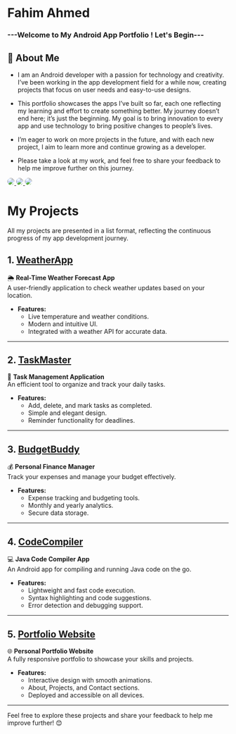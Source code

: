 # Fahim Ahmed

### ---Welcome to My Android App Portfolio ! Let's Begin---

## 🚀 About Me

* I am an Android developer with a passion for technology and creativity. I’ve been working in the app development field for a while now, creating projects that focus on user needs and easy-to-use designs.

 * This portfolio showcases the apps I’ve built so far, each one reflecting my learning and effort to create something better. My journey doesn’t end here; it’s just the beginning. My goal is to bring innovation to every app and use technology to bring positive changes to people’s lives.

* I’m eager to work on more projects in the future, and with each new project, I aim to learn more and continue growing as a developer.

* Please take a look at my work, and feel free to share your feedback to help me improve further on this journey.

<a href="mailto:ankit.loma@gmail.com">
  <img src="https://img.shields.io/badge/Gmail-Fahim-yellow.svg?style=for-the-badge&logo=gmail&logoColor=white" 
  style="border-radius: 12px;">
</a>
<a href="mailto:ankit.loma@gmail.com">
  <img src="https://img.shields.io/badge/Linkedin-Fahim-blue.svg?style=for-the-badge&logo=linkedin&logoColor=white" 
  style="border-radius: 12px;">
</a>
<a href="mailto:ankit.loma@gmail.com">
  <img src="https://img.shields.io/badge/twitter-Fahim-purple.svg?style=for-the-badge&logo=x&logoColor=white" 
  style="border-radius: 12px;">
</a>

# My Projects
All my projects are presented in a list format, reflecting the continuous progress of my app development journey.

## 1. [WeatherApp](https://github.com/yourusername/WeatherApp)  
🌦️ **Real-Time Weather Forecast App**  
A user-friendly application to check weather updates based on your location.  
- **Features:**  
  - Live temperature and weather conditions.  
  - Modern and intuitive UI.  
  - Integrated with a weather API for accurate data.  

---

## 2. [TaskMaster](https://github.com/yourusername/TaskMaster)  
📝 **Task Management Application**  
An efficient tool to organize and track your daily tasks.  
- **Features:**  
  - Add, delete, and mark tasks as completed.  
  - Simple and elegant design.  
  - Reminder functionality for deadlines.  

---

## 3. [BudgetBuddy](https://github.com/yourusername/BudgetBuddy)  
💰 **Personal Finance Manager**  
Track your expenses and manage your budget effectively.  
- **Features:**  
  - Expense tracking and budgeting tools.  
  - Monthly and yearly analytics.  
  - Secure data storage.  

---

## 4. [CodeCompiler](https://github.com/yourusername/CodeCompiler)  
💻 **Java Code Compiler App**  
An Android app for compiling and running Java code on the go.  
- **Features:**  
  - Lightweight and fast code execution.  
  - Syntax highlighting and code suggestions.  
  - Error detection and debugging support.  

---

## 5. [Portfolio Website](https://github.com/yourusername/PortfolioWebsite)  
🌐 **Personal Portfolio Website**  
A fully responsive portfolio to showcase your skills and projects.  
- **Features:**  
  - Interactive design with smooth animations.  
  - About, Projects, and Contact sections.  
  - Deployed and accessible on all devices.  

---

Feel free to explore these projects and share your feedback to help me improve further! 😊
